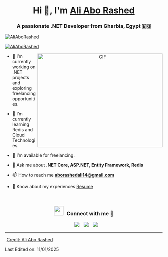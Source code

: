 <h1 align="center">Hi 👋, I'm <a href="https://github.com/AliAboRashed" target="blank">Ali Abo Rashed</a></h1>
<h3 align="center">A passionate .NET Developer from Gharbia, Egypt 🇪🇬</h3>

<p align="left"> <img src="https://komarev.com/ghpvc/?username=AliAboRashed&label=Profile%20views&color=0e75b6&style=flat" alt="AliAboRashed" /> </p>

<p align="left"> <a href="https://twitter.com/AliAboRashed" target="blank"><img src="https://img.shields.io/twitter/follow/AliAboRashed?logo=twitter&style=for-the-badge" alt="AliAboRashed" /></a> </p>

<a target="_blank" align="center">
  <img align="right" top="500" height="300" width="400" alt="GIF" src="https://media.giphy.com/media/SWoSkN6DxTszqIKEqv/giphy.gif">
</a>

- 🔭 I’m currently working on .NET projects and exploring freelancing opportunities.

- 🌱 I’m currently learning Redis and Cloud Technologies.

- 🤝 I’m available for freelancing.

- 💬 Ask me about **.NET Core, ASP.NET, Entity Framework, Redis**

- 📫 How to reach me **aborashedali14@gmail.com**

- 📄 Know about my experiences <a href="https://drive.google.com/file/d/1OM9zmbn8RW724ncLoUzLZIVhK0oTIo4Q/view?usp=drive_link" target="blank">Resume</a>
<br/>
<h3 align="center" > <img src="https://media.giphy.com/media/iY8CRBdQXODJSCERIr/giphy.gif" width="30" height="30" style="margin-right: 10px;">Connect with me 🤝 </h3>

<p align="center">

 <div align="center"  class="icons-social" style="margin-left: 10px;">
        <a style="margin-left: 10px;"  target="_blank" href="https://www.linkedin.com/in/ali-abo-rashed/">
			<img src="https://img.icons8.com/doodle/40/000000/linkedin--v2.png"></a>
        <a style="margin-left: 10px;" target="_blank" href="https://github.com/AliAboRashed11">
		<img src="https://img.icons8.com/doodle/40/000000/github--v1.png"></a>
		<a style="margin-left: 10px;" target="_blank" href="https://stackoverflow.com/users/29149969/ali-abo-rashed">
				<img src="https://img.icons8.com/external-tal-revivo-color-tal-revivo/40/000000/external-stack-overflow-is-a-question-and-answer-site-for-professional-logo-color-tal-revivo.png"></a>
		<a style="margin-left: 5px;" target="_blank" href="https://github.com/AliAboRashed/Me.io/blob/master/01AliAboRashedResume.pdf">				
      </div>

</p>



<!-- BLOG-POST-LIST:START -->


<!-- BLOG-POST-LIST:END -->

---

Credit: [Ali Abo Rashed](https://github.com/AliAboRashed11)

Last Edited on: 11/01/2025
  


<!---
AliAboRashed11/AliAboRashed11 is a ✨ special ✨ repository because its `README.md` (this file) appears on your GitHub profile.
You can click the Preview link to take a look at your changes.
--->
